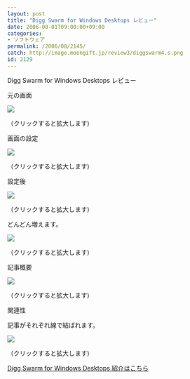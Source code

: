 ```yaml
---
layout: post
title: "Digg Swarm for Windows Desktops レビュー"
date: 2006-08-01T09:00:00+09:00
categories:
- ソフトウェア
permalink: /2006/08/2145/
catch: http://image.moongift.jp/review3/diggswarm4.s.png
id: 2129
---
```

Digg Swarm for Windows Desktops レビュー  
<!--more-->

元の画面

  

[![](http://image.moongift.jp/review3/diggswarm1.s.png)](http://image.moongift.jp/review3/diggswarm1.png)  
  
（クリックすると拡大します)

  

画面の設定

  

[![](http://image.moongift.jp/review3/diggswarm2.s.png)](http://image.moongift.jp/review3/diggswarm2.png)  
  
（クリックすると拡大します)

  

設定後

  

[![](http://image.moongift.jp/review3/diggswarm3.s.png)](http://image.moongift.jp/review3/diggswarm3.png)  
  
（クリックすると拡大します)

  

どんどん増えます。

  

[![](http://image.moongift.jp/review3/diggswarm4.s.png)](http://image.moongift.jp/review3/diggswarm4.png)  
  
（クリックすると拡大します)

  

記事概要

  

[![](http://image.moongift.jp/review3/diggswarm5.s.png)](http://image.moongift.jp/review3/diggswarm5.png)  
  
（クリックすると拡大します)

  

関連性

  

記事がそれぞれ線で結ばれます。

  

[![](http://image.moongift.jp/review3/diggswarm7.s.png)](http://image.moongift.jp/review3/diggswarm7.png)  
  
（クリックすると拡大します)

  

[Digg Swarm for Windows Desktops 紹介はこちら](http://fw.moongift.jp/intro/i-2144.html)

